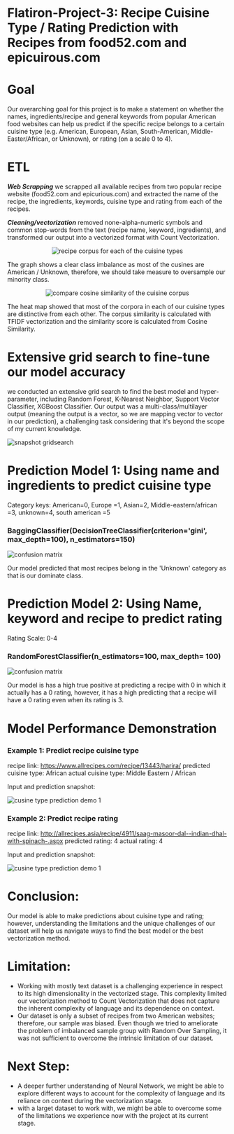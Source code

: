 # Flatiron-Project-3: Recipe Cuisine Type / Rating Prediction with Recipes from food52.com and epicuirous.com

# Goal
Our overarching goal for this project is to make a statement on whether the names, ingredients/recipe and general keywords from popular American food websites can help us predict if the specific recipe belongs to a certain cuisine type (e.g. American, European, Asian, South-American, Middle-Easter/African, or Unknown), or rating (on a scale 0 to 4).

# ETL 
**_Web Scrapping_** we scrapped all available recipes from two popular recipe website (food52.com and epicurious.com) and extracted the name of the recipe, the ingredients, keywords, cuisine type and rating from each of the recipes.

**_Cleaning/vectorization_** removed none-alpha-numeric symbols and common stop-words from the text (recipe name, keyword, ingredients), and transformed our output into a vectorized format with Count Vectorization.
<p align="center">
  <img src="project3_visuals/Screen Shot 2018-10-12 at 2.42.02 PM.png" title="recipe corpus for each of the cuisine types">
</p>
The graph shows a clear class imbalance as most of the cusines are American / Unknown, therefore, we should take measure to oversample our minority class. 
<p align="center">
  <img src="project3_visuals/similarityingredients.png" title="compare cosine similarity of the cuisine corpus">
</p>
The heat map showed that most of the corpora in each of our cuisine types are distinctive from each other. The corpus similarity is calculated with TFIDF vectorization and the similarity score is calculated from Cosine Similarity. 

# Extensive grid search to fine-tune our model accuracy
we conducted an extensive grid search to find the best model and hyper-parameter, including Random Forest, K-Nearest Neighbor, Support Vector Classifier, XGBoost Classifier. Our output was a multi-class/multilayer output (meaning the output is a vector, so we are mapping vector to vector in our prediction), a challenging task considering that it's beyond the scope of my current knowledge.
<p align="left">
  <img src="project3_visuals/Screen Shot 2018-10-12 at 2.43.11 PM.png" title="snapshot gridsearch ">
</p>

# Prediction Model 1: Using name and ingredients to predict cuisine type 
Category keys: American=0, Europe =1, Asian=2, Middle-eastern/african =3, unknown=4, south american =5
### BaggingClassifier(DecisionTreeClassifier(criterion='gini', max_depth=100), n_estimators=150)
<p align="left">
  <img src="project3_visuals/Screen Shot 2018-10-12 at 2.42.51 PM.png" title="confusion matrix ">
</p>

Our model predicted that most recipes belong in the 'Unknown' category as that is our dominate class. 

# Prediction Model 2: Using Name, keyword and recipe to predict rating 
Rating Scale: 0-4 
### RandomForestClassifier(n_estimators=100, max_depth= 100)
<p align="left">
  <img src="project3_visuals/Screen Shot 2018-10-12 at 2.43.59 PM.png" title="confusion matrix">
</p>
Our model is has a high true positive at predicting a recipe with 0 in which it actually has a 0 rating, however, it has a high predicting that a recipe will have a 0 rating even when its rating is 3. 

# Model Performance Demonstration 
### Example 1: Predict recipe cuisine type
recipe link: https://www.allrecipes.com/recipe/13443/harira/
predicted cuisine type: African 
actual cuisine type: Middle Eastern / African

Input and prediction snapshot: 
<p align="left">
  <img src="project3_visuals/Screen Shot 2018-10-12 at 2.43.29 PM.png" title="cusine type prediction demo 1">
</p>

### Example 2: Predict recipe rating

recipe link: http://allrecipes.asia/recipe/4911/saag-masoor-dal--indian-dhal-with-spinach-.aspx
predicted rating: 4
actual rating: 4

Input and prediction snapshot: 
<p align="left">
  <img src="project3_visuals/Screen Shot 2018-10-12 at 2.44.25 PM.png" title="cusine type prediction demo 1">
</p>

# Conclusion:
Our model is able to make predictions about cuisine type and rating; however, understanding the limitations and the unique challenges of our dataset will help us navigate ways to find the best model or the best vectorization method.

# Limitation:
* Working with mostly text dataset is a challenging experience in respect to its high dimensionality in the vectorized stage. This complexity limited our vectorization method to Count Vectorization that does not capture the inherent complexity of language and its dependence on context.
* Our dataset is only a subset of recipes from two American websites; therefore, our sample was biased. Even though we tried to ameliorate the problem of imbalanced sample group with Random Over Sampling, it was not sufficient to overcome the intrinsic limitation of our dataset.
# Next Step:
* A deeper further understanding of Neural Network, we might be able to explore different ways to account for the complexity of language and its reliance on context during the vectorization stage.
* with a larget dataset to work with, we might be able to overcome some of the limitations we experience now with the project at its current stage.
